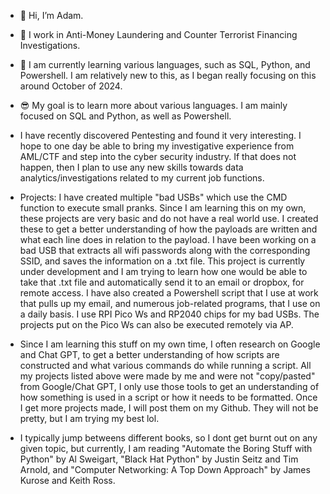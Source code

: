 - 👋 Hi, I’m Adam.
- 👀 I work in Anti-Money Laundering and Counter Terrorist Financing Investigations.
- 🌱 I am currently learning various languages, such as SQL, Python, and Powershell. I am relatively new to this, as I began really focusing on this around October of 2024.
- 😎 My goal is to learn more about various languages. I am mainly focused on SQL and Python, as well as Powershell.
- I have recently discovered Pentesting and found it very interesting. I hope to one day be able to bring my investigative experience from AML/CTF and step into the cyber security industry. If that does not happen, then I plan to use any new skills towards data analytics/investigations related to my current job functions.

- Projects: I have created multiple "bad USBs" which use the CMD function to execute small pranks. Since I am learning this on my own, these projects are very basic and do not have a real world use. I created these to get a better understanding of how the payloads are written and what each line does in relation to the payload. I have been working on a bad USB that extracts all wifi passwords along with the corresponding SSID, and saves the information on a .txt file. This project is currently under development and I am trying to learn how one would be able to take that .txt file and automatically send it to an email or dropbox, for remote access. I have also created a Powershell script that I use at work that pulls up my email, and numerous job-related programs, that I use on a daily basis. I use RPI Pico Ws and RP2040 chips for my bad USBs. The projects put on the Pico Ws can also be executed remotely via AP.

- Since I am learning this stuff on my own time, I often research on Google and Chat GPT, to get a better understanding of how scripts are constructed and what various commands do while running a script. All my projects listed above were made by me and were not "copy/pasted" from Google/Chat GPT, I only use those tools to get an understanding of how something is used in a script or how it needs to be formatted. Once I get more projects made, I will post them on my Github. They will not be pretty, but I am trying my best lol.

- I typically jump betweens different books, so I dont get burnt out on any given topic, but currently, I am reading "Automate the Boring Stuff with Python" by Al Sweigart, "Black Hat Python" by Justin Seitz and Tim Arnold, and "Computer Networking: A Top Down Approach" by James Kurose and Keith Ross.

<!---
AFK520/AFK520 is a ✨ special ✨ repository because its `README.md` (this file) appears on your GitHub profile.
You can click the Preview link to take a look at your changes.
--->
